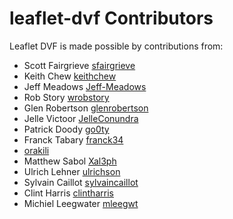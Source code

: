 leaflet-dvf Contributors
==================

Leaflet DVF is made possible by contributions from:

* Scott Fairgrieve [sfairgrieve](https://github.com/sfairgrieve)
* Keith Chew [keithchew](https://github.com/keithchew)
* Jeff Meadows [Jeff-Meadows](https://github.com/Jeff-Meadows)
* Rob Story [wrobstory](https://github.com/wrobstory)
* Glen Robertson [glenrobertson](https://github.com/glenrobertson)
* Jelle Victoor [JelleConundra](https://github.com/JelleConundra)
* Patrick Doody [go0ty](https://github.com/go0ty)
* Franck Tabary [franck34](https://github.com/franck34)
* [orakili](https://github.com/orakili)
* Matthew Sabol [Xal3ph](https://github.com/Xal3ph)
* Ulrich Lehner [ulrichson](https://github.com/ulrichson)
* Sylvain Caillot [sylvaincaillot](https://github.com/sylvaincaillot)
* Clint Harris [clintharris](https://github.com/clintharris)
* Michiel Leegwater [mleegwt](https://github.com/mleegwt)

